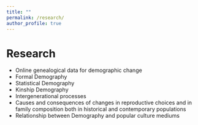 ```yaml
---
title: ""
permalink: /research/
author_profile: true
---
```

Research
=====

+ Online genealogical data for demographic change
+ Formal Demography
+ Statistical Demography
+ Kinship Demography
+ Intergenerational processes
+ Causes and consequences of changes in reproductive choices and in family composition both in historical and contemporary populations
+ Relationship between Demography and popular culture mediums


